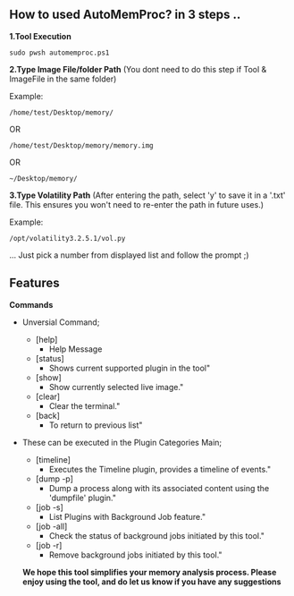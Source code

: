 ## How to used AutoMemProc? in 3 steps .. 


**1.Tool Execution**

   ```shell
   sudo pwsh automemproc.ps1
   ```

**2.Type Image File/folder Path** (You dont need to do this step if Tool & ImageFile in the same folder)

   Example:

   ```note
   /home/test/Desktop/memory/
   ```

   OR 

   ```note
   /home/test/Desktop/memory/memory.img
   ```

   OR 

   ```note
   ~/Desktop/memory/
   ```

**3.Type Volatility Path** (After entering the path, select 'y' to save it in a '.txt' file. This ensures you won't need to re-enter the path in future uses.)
   
   Example:

   ```note
   /opt/volatility3.2.5.1/vol.py
   ```

... Just pick a number from displayed list and follow the prompt ;)

## Features 

**Commands** 

- Unversial Command; 

  - [help]
     - Help Message
  - [status]
     - Shows current supported plugin in the tool"
  - [show]
     - Show currently selected live image."
  - [clear]
     - Clear the terminal."
  - [back]
     - To return to previous list"
       
- These can be executed in the Plugin Categories Main;

  - [timeline]
    - Executes the Timeline plugin, provides a timeline of events."
  - [dump -p]
    - Dump a process along with its associated content using the 'dumpfile' plugin."
  - [job -s]
    - List Plugins with Background Job feature."
  - [job -all]
    - Check the status of background jobs initiated by this tool."
  - [job -r]
    - Remove background jobs initiated by this tool."
  
  **We hope this tool simplifies your memory analysis process. Please enjoy using the tool, and do let us know if you have any suggestions**
